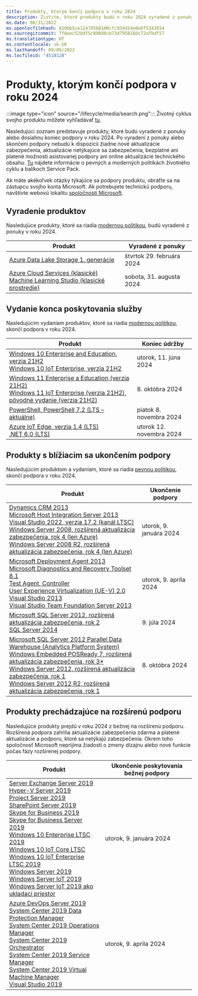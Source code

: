 ```yaml
---
title: Produkty, ktorým končí podpora v roku 2024
description: Zistite, ktoré produkty budú v roku 2024 vyradené z ponuky, ktorých podpora skončí alebo ktoré sa presunú z bežnej do rozšírenej podpory.
ms.date: 08/31/2022
ms.openlocfilehash: 810bb5ce124705b8100cfc934d14e8ebf5343554
ms.sourcegitcommit: 7f8eec52b9f5c890d6cb734795818dc72afbdf57
ms.translationtype: HT
ms.contentlocale: sk-SK
ms.lasthandoff: 09/09/2022
ms.locfileid: "4518128"
---
```

# <a name="products-ending-support-in-2024"></a>Produkty, ktorým končí podpora v roku 2024

:::image type="icon" source="/lifecycle/media/search.png":::
Životný cyklus svojho produktu môžete vyhľadávať [tu](/lifecycle/products/).

Nasledujúci zoznam predstavuje produkty, ktoré budú vyradené z ponuky alebo dosiahnu koniec podpory v roku 2024. Po vyradení z ponuky alebo skončení podpory nebudú k dispozícii žiadne nové aktualizácie zabezpečenia, aktualizácie netýkajúce sa zabezpečenia, bezplatné ani platené možnosti asistovanej podpory ani online aktualizácie technického obsahu. [Tu](/lifecycle/overview/product-end-of-support-overview) nájdete informácie o pevných a moderných politikách životného cyklu a balíkoch Service Pack.

Ak máte akékoľvek otázky týkajúce sa podpory produktu, obráťte sa na zástupcu svojho konta Microsoft. Ak potrebujete technickú podporu, navštívte webovú lokalitu [spoločnosti Microsoft](https://support.microsoft.com/contactus/?ws=support).

## <a name="product-retirements"></a>Vyradenie produktov

Nasledujúce produkty, ktoré sa riadia [modernou politikou](/lifecycle/policies/modern), budú vyradené z ponuky v roku 2024.

| Produkt | Vyradené z ponuky |
| --- | --- |
| [Azure Data Lake Storage 1. generácie](/lifecycle/products/azure-data-lake-storage-gen1?branch=live)<br> | štvrtok 29. februára 2024 |
| [Azure Cloud Services (klasické)](/lifecycle/products/azure-cloud-services-classic?branch=live)<br>[Machine Learning Studio (klasické prostredie)](/lifecycle/products/machine-learning-studio-classic?branch=live)<br> | sobota, 31. augusta 2024 |


## <a name="release-end-of-servicing"></a>Vydanie konca poskytovania služby

Nasledujúcim vydaniam produktov, ktoré sa riadia [modernou politikou](/lifecycle/policies/modern), skončí podpora v roku 2024.

| Produkt | Koniec údržby |
| --- | --- |
| [Windows 10 Enterprise and Education, verzia 21H2](/lifecycle/products/windows-10-enterprise-and-education?branch=live)<br>[Windows 10 IoT Enterprise, verzia 21H2](/lifecycle/products/windows-10-iot-enterprise?branch=live)<br> | utorok, 11. júna 2024 |
| [Windows 11 Enterprise a Education (verzia 21H2)](/lifecycle/products/windows-11-enterprise-and-education-version-21h2?branch=live)<br>[Windows 11 IoT Enterprise (verzia 21H2), pôvodné vydanie (verzia 21H2)](/lifecycle/products/windows-11-iot-enterprise-version-21h2?branch=live)<br> | 8. októbra 2024 |
| [PowerShell, PowerShell 7.2 (LTS – aktuálne)](/lifecycle/products/powershell?branch=live)<br> | piatok 8. novembra 2024 |
| [Azure IoT Edge, verzia 1.4 (LTS)](/lifecycle/products/azure-iot-edge?branch=live)<br>[.NET 6.0 (LTS)](/lifecycle/products/microsoft-net-and-net-core?branch=live)<br> | utorok 12. novembra 2024 |


## <a name="products-reaching-end-of-support"></a>Produkty s blížiacim sa ukončením podpory

Nasledujúcim produktom a vydaniam, ktoré sa riadia [pevnou politikou](/lifecycle/policies/fixed), skončí podpora v roku 2024.

| Produkt | Ukončenie podpory |
| --- | --- |
| [Dynamics CRM 2013](/lifecycle/products/dynamics-crm-2013?branch=live)<br>[Microsoft Host Integration Server 2013](/lifecycle/products/microsoft-host-integration-server-2013?branch=live)<br>[Visual Studio 2022, verzia 17.2 (kanál LTSC)](/lifecycle/products/visual-studio-2022?branch=live)<br>[Windows Server 2008, rozšírená aktualizácia zabezpečenia, rok 4 (len Azure)](/lifecycle/products/windows-server-2008?branch=live)<br>[Windows Server 2008 R2, rozšírená aktualizácia zabezpečenia, rok 4 (len Azure)](/lifecycle/products/windows-server-2008-r2?branch=live)<br> | utorok, 9. januára 2024 |
| [Microsoft Deployment Agent 2013](/lifecycle/products/microsoft-deployment-agent-2013?branch=live)<br>[Microsoft Diagnostics and Recovery Toolset 8.1](/lifecycle/products/microsoft-diagnostics-and-recovery-toolset-81?branch=live)<br>[Test Agent, Controller](/lifecycle/products/test-agent-controller?branch=live)<br>[User Experience Virtualization (UE-V) 2.0](/lifecycle/products/user-experience-virtualization-uev-20?branch=live)<br>[Visual Studio 2013](/lifecycle/products/visual-studio-2013?branch=live)<br>[Visual Studio Team Foundation Server 2013](/lifecycle/products/visual-studio-team-foundation-server-2013?branch=live)<br> | utorok, 9. apríla 2024 |
| [Microsoft SQL Server 2012, rozšírená aktualizácia zabezpečenia, rok 2](/lifecycle/products/microsoft-sql-server-2012?branch=live)<br>[SQL Server 2014](/lifecycle/products/sql-server-2014?branch=live)<br> | 9. júla 2024 |
| [Microsoft SQL Server 2012 Parallel Data Warehouse (Analytics Platform System)](/lifecycle/products/microsoft-sql-server-2012-parallel-data-warehouse-analytics-platform-system?branch=live)<br>[Windows Embedded POSReady 7, rozšírená aktualizácia zabezpečenia, rok 3*](/lifecycle/products/windows-embedded-posready-7?branch=live)<br>[Windows Server 2012, rozšírená aktualizácia zabezpečenia, rok 1](/lifecycle/products/windows-server-2012?branch=live)<br>[Windows Server 2012 R2, rozšírená aktualizácia zabezpečenia, rok 1](/lifecycle/products/windows-server-2012-r2?branch=live)<br> | 8. októbra 2024 |


## <a name="products-moving-to-extended-support"></a>Produkty prechádzajúce na rozšírenú podporu

Nasledujúce produkty prejdú v roku 2024 z bežnej na rozšírenú podporu. Rozšírená podpora zahŕňa aktualizácie zabezpečenia zdarma a platené aktualizácie a podporu, ktoré sa netýkajú zabezpečenia. Okrem toho spoločnosť Microsoft neprijíma žiadosti o zmeny dizajnu alebo nové funkcie počas fázy rozšírenej podpory.

| Produkt | Ukončenie poskytovania bežnej podpory |
| --- | --- |
| [Server Exchange Server 2019](/lifecycle/products/exchange-server-2019?branch=live)<br>[Hyper-V Server 2019](/lifecycle/products/hyperv-server-2019?branch=live)<br>[Project Server 2019](/lifecycle/products/project-server-2019?branch=live)<br>[SharePoint Server 2019](/lifecycle/products/sharepoint-server-2019?branch=live)<br>[Skype for Business 2019](/lifecycle/products/skype-for-business-2019?branch=live)<br>[Skype for Business Server 2019](/lifecycle/products/skype-for-business-server-2019?branch=live)<br>[Windows 10 Enterprise LTSC 2019](/lifecycle/products/windows-10-enterprise-ltsc-2019?branch=live)<br>[Windows 10 IoT Core LTSC](/lifecycle/products/windows-10-iot-core-ltsc?branch=live)<br>[Windows 10 IoT Enterprise LTSC 2019](/lifecycle/products/windows-10-iot-enterprise-ltsc-2019?branch=live)<br>[Windows Server 2019](/lifecycle/products/windows-server-2019?branch=live)<br>[Windows Server IoT 2019](/lifecycle/products/windows-server-iot-2019?branch=live)<br>[Windows Server IoT 2019 ako ukladací priestor](/lifecycle/products/windows-server-iot-2019-for-storage?branch=live)<br> | utorok, 9. januára 2024 |
| [Azure DevOps Server 2019](/lifecycle/products/azure-devops-server-2019?branch=live)<br>[System Center 2019 Data Protection Manager](/lifecycle/products/system-center-2019-data-protection-manager?branch=live)<br>[System Center 2019 Operations Manager](/lifecycle/products/system-center-2019-operations-manager?branch=live)<br>[System Center 2019 Orchestrator](/lifecycle/products/system-center-2019-orchestrator?branch=live)<br>[System Center 2019 Service Manager](/lifecycle/products/system-center-2019-service-manager?branch=live)<br>[System Center 2019 Virtual Machine Manager](/lifecycle/products/system-center-2019-virtual-machine-manager?branch=live)<br>[Visual Studio 2019](/lifecycle/products/visual-studio-2019?branch=live)<br> | utorok, 9. apríla 2024 |
